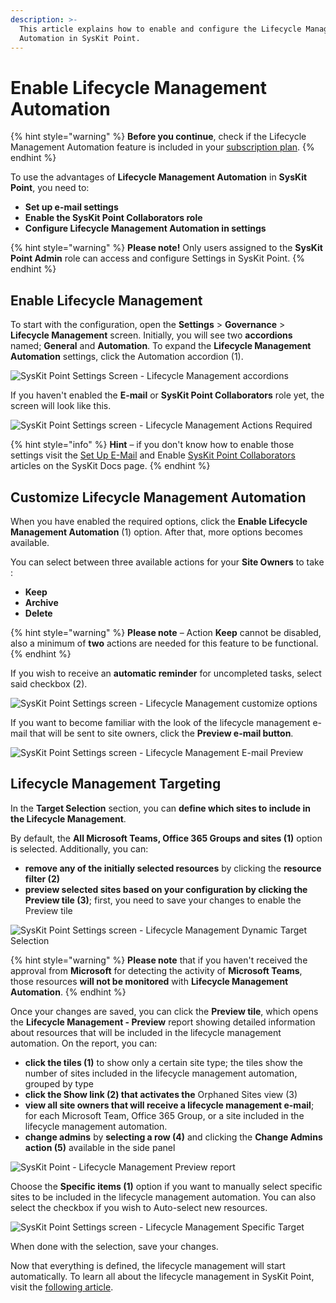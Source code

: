 ```yaml
---
description: >-
  This article explains how to enable and configure the Lifecycle Management
  Automation in SysKit Point.
---
```


# Enable Lifecycle Management Automation

{% hint style="warning" %}
**Before you continue**, check if the Lifecycle Management Automation feature is included in your [subscription plan](https://www.syskit.com/products/point/pricing/).
{% endhint %}

To use the advantages of **Lifecycle Management Automation** in **SysKit Point**, you need to:

* **Set up e-mail settings**
* **Enable the SysKit Point Collaborators role**
* **Configure Lifecycle Management Automation in settings**

{% hint style="warning" %}
**Please note!** Only users assigned to the **SysKit Point Admin** role can access and configure Settings in SysKit Point.
{% endhint %}

## Enable Lifecycle Management

To start with the configuration, open the **Settings** &gt; **Governance** &gt; **Lifecycle Management** screen. Initially, you will see two **accordions** named; **General** and **Automation**. To expand the **Lifecycle Management Automation** settings, click the Automation accordion \(1\).

![SysKit Point Settings Screen - Lifecycle Management accordions](../.gitbook/assets/lifecycle_management_settings_accordion.png)

If you haven't enabled the **E-mail** or **SysKit Point Collaborators** role yet, the screen will look like this.

![SysKit Point Settings screen - Lifecycle Management Actions Required](../.gitbook/assets/1%20%281%29.png)

{% hint style="info" %}
**Hint** – if you don't know how to enable those settings visit the [Set Up E-Mail](https://docs.syskit.com/point/installation-and-configuration/enable-permissions-review#set-up-e-mail) and Enable [SysKit Point Collaborators](https://docs.syskit.com/point/installation-and-configuration/enable-permissions-review#enable-syskit-point-collaborators) articles on the SysKit Docs page.
{% endhint %}

## Customize Lifecycle Management Automation

When you have enabled the required options, click the **Enable Lifecycle Management Automation** \(1\) option. After that, more options becomes available.

You can select between three available actions for your **Site Owners** to take :

* **Keep**
* **Archive**
* **Delete**

{% hint style="warning" %}
**Please note** – Action **Keep** cannot be disabled, also a minimum of **two** actions are needed for this feature to be functional.
{% endhint %}

If you wish to receive an **automatic reminder** for uncompleted tasks, select said checkbox \(2\).

![SysKit Point Settings screen - Lifecycle Management customize options](../.gitbook/assets/2.png)

If you want to become familiar with the look of the lifecycle management e-mail that will be sent to site owners, click the **Preview e-mail button**.

![SysKit Point Settings screen - Lifecycle Management E-mail Preview](../.gitbook/assets/3.png)

## Lifecycle Management Targeting

In the **Target Selection** section, you can **define which sites to include in the Lifecycle Management**.

By default, the **All Microsoft Teams, Office 365 Groups and sites \(1\)** option is selected. Additionally, you can:

* **remove any of the initially selected resources** by clicking the **resource filter \(2\)**
* **preview selected sites based on your configuration by clicking the Preview tile \(3\)**; first, you need to save your changes to enable the Preview tile

![SysKit Point Settings screen - Lifecycle Management Dynamic Target Selection](../.gitbook/assets/4%20%281%29.png)

{% hint style="warning" %}
**Please note** that if you haven't received the approval from **Microsoft** for detecting the activity of **Microsoft Teams**, those resources **will not be monitored** with **Lifecycle Management Automation**.
{% endhint %}

Once your changes are saved, you can click the **Preview tile**, which opens the **Lifecycle Management - Preview** report showing detailed information about resources that will be included in the lifecycle management automation. On the report, you can:

* **click the tiles \(1\)** to show only a certain site type; the tiles show the number of sites included in the lifecycle management automation, grouped by type
* **click the Show link \(2\) that activates the** Orphaned Sites view \(3\)
* **view all site owners that will receive a lifecycle management e-mail**; for each Microsoft Team, Office 365 Group, or a site included in the lifecycle management automation.
* **change admins** by **selecting a row \(4\)** and clicking the **Change Admins action \(5\)** available in the side panel

![SysKit Point - Lifecycle Management Preview report](../.gitbook/assets/5%20%282%29.png)

Choose the **Specific items \(1\)** option if you want to manually select specific sites to be included in the lifecycle management automation. You can also select the checkbox if you wish to Auto-select new resources.

![SysKit Point Settings screen - Lifecycle Management Specific Target](../.gitbook/assets/6%20%281%29.png)

When done with the selection, save your changes.

Now that everything is defined, the lifecycle management will start automatically. To learn all about the lifecycle management in SysKit Point, visit the [following article](https://docs.syskit.com/point/common-tasks/lifecycle-management).

